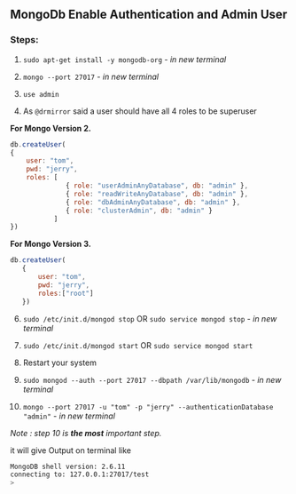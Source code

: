 ## MongoDb Enable Authentication and Admin User

### Steps:
1. `sudo apt-get install -y mongodb-org` _- in new terminal_


3. `mongo --port 27017` _- in new terminal_

4. `use admin`

5. As `@drmirror` said a user should have all 4 roles to be superuser

**For Mongo Version 2.**
```js
db.createUser(
{
    user: "tom",
    pwd: "jerry",
    roles: [
              { role: "userAdminAnyDatabase", db: "admin" },
              { role: "readWriteAnyDatabase", db: "admin" },
              { role: "dbAdminAnyDatabase", db: "admin" },
              { role: "clusterAdmin", db: "admin" }
           ]
})
```
**For Mongo Version 3.**
```js
db.createUser(
   {
       user: "tom", 
       pwd: "jerry", 
       roles:["root"]
   })
```
6. `sudo /etc/init.d/mongod stop` OR `sudo service mongod stop` _- in new terminal_

7. `sudo /etc/init.d/mongod start` OR `sudo service mongod start`

8. Restart your system

9. `sudo mongod --auth --port 27017 --dbpath /var/lib/mongodb` _- in new terminal_

10. `mongo --port 27017 -u "tom" -p "jerry" --authenticationDatabase "admin"` _- in new terminal_

_Note : step 10 is **the most** important step._

it will give Output on terminal like
```bash
MongoDB shell version: 2.6.11
connecting to: 127.0.0.1:27017/test
>
```